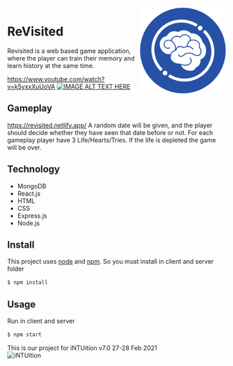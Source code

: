 <img src="./client/public/fav2.png" align="right" width="200" height="200"/>

# ReVisited
Revisited is a web based game application, where the player can train their memory and learn history at the same time.

https://www.youtube.com/watch?v=k5yxxXuUoVA
[![IMAGE ALT TEXT HERE](https://img.youtube.com/vi/k5yxxXuUoVA/0.jpg)](https://www.youtube.com/watch?v=k5yxxXuUoVA)

## Gameplay 
https://revisited.netlify.app/
A random date will be given, and the player should decide whether they have seen that date before or not. For each gameplay player have 3 Life/Hearts/Tries. If the life is depleted the game will be over.

## Technology
- MongoDB
- React.js
- HTML
- CSS
- Express.js
- Node.js

## Install
This project uses [node](http://nodejs.org) and [npm](https://npmjs.com). So you must install in client and server folder
```sh
$ npm install
```

## Usage
Run in client and server
```sh
$ npm start
```

This is our project for iNTUition v7.0
27-28 Feb 2021
<br>
<img src="https://challengepost-s3-challengepost.netdna-ssl.com/photos/production/challenge_photos/001/404/749/datas/full_width.png" alt="iNTUition" width="500" height="150">


